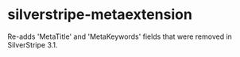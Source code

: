 # silverstripe-metaextension
Re-adds 'MetaTitle' and 'MetaKeywords' fields that were removed in SilverStripe 3.1.
